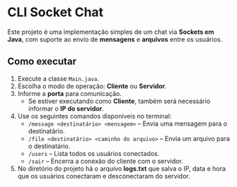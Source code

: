 # CLI Socket Chat

Este projeto é uma implementação simples de um chat via **Sockets em Java**, com suporte ao envio de **mensagens** e **arquivos** entre os usuários.

## Como executar

1. Execute a classe `Main.java`.
2. Escolha o modo de operação: **Cliente** ou **Servidor**.
3. Informe a **porta** para comunicação.  
   - Se estiver executando como **Cliente**, também será necessário informar o **IP do servidor**.
4. Use os seguintes comandos disponíveis no terminal:
   - `/message <destinatário> <mensagem>` – Envia uma mensagem para o destinatário.
   - `/file <destinatário> <caminho do arquivo>` – Envia um arquivo para o destinatário.
   - `/users` – Lista todos os usuários conectados.
   - `/sair` – Encerra a conexão do cliente com o servidor.
5. No diretório do projeto há o arquivo **logs.txt** que salva o IP, data e hora que os usuários conectaram e desconectaram do servidor.